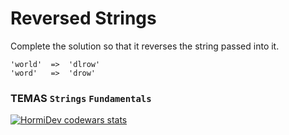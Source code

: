 # Reversed Strings

Complete the solution so that it reverses the string passed into it.
```
'world'  =>  'dlrow'
'word'   =>  'drow'
```
### TEMAS `Strings` `Fundamentals`

<a href="https://www.codewars.com/users/HormiDev"><img src="https://www.codewars.com/users/HormiDev/badges/micro" alt="HormiDev codewars stats"></a>
